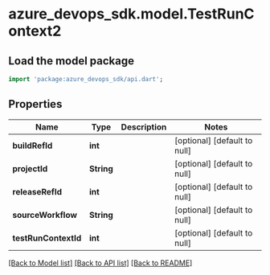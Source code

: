 # azure_devops_sdk.model.TestRunContext2

## Load the model package
```dart
import 'package:azure_devops_sdk/api.dart';
```

## Properties
Name | Type | Description | Notes
------------ | ------------- | ------------- | -------------
**buildRefId** | **int** |  | [optional] [default to null]
**projectId** | **String** |  | [optional] [default to null]
**releaseRefId** | **int** |  | [optional] [default to null]
**sourceWorkflow** | **String** |  | [optional] [default to null]
**testRunContextId** | **int** |  | [optional] [default to null]

[[Back to Model list]](../README.md#documentation-for-models) [[Back to API list]](../README.md#documentation-for-api-endpoints) [[Back to README]](../README.md)


